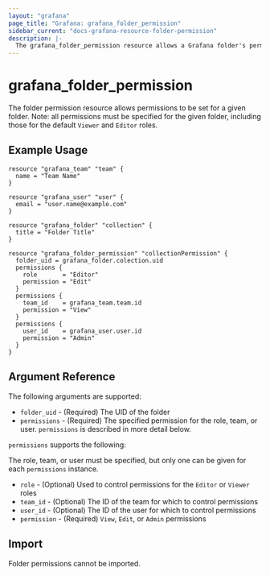 ```yaml
---
layout: "grafana"
page_title: "Grafana: grafana_folder_permission"
sidebar_current: "docs-grafana-resource-folder-permission"
description: |-
  The grafana_folder_permission resource allows a Grafana folder's permisions to be maintained
---
```


# grafana\_folder\_permission

The folder permission resource allows permissions to be set for a given folder. Note: all permissions
must be specified for the given folder, including those for the default `Viewer` and `Editor` roles.

## Example Usage

```hcl
resource "grafana_team" "team" {
  name = "Team Name"
}

resource "grafana_user" "user" {
  email = "user.name@example.com"
}

resource "grafana_folder" "collection" {
  title = "Folder Title"
}

resource "grafana_folder_permission" "collectionPermission" {
  folder_uid = grafana_folder.colection.uid
  permissions {
    role       = "Editor"
    permission = "Edit"
  }
  permissions {
    team_id    = grafana_team.team.id
    permission = "View"
  }
  permissions {
    user_id    = grafana_user.user.id
    permission = "Admin"
  }
}
```

## Argument Reference

The following arguments are supported:

* `folder_uid` - (Required) The UID of the folder
* `permissions` - (Required) The specified permission for the role, team, or user. 
                  `permissions` is described in more detail below. 

`permissions` supports the following:

The role, team, or user must be specified, but only one can be given for each 
`permissions` instance.

* `role` - (Optional) Used to control permissions for the `Editor` or `Viewer` roles
* `team_id` - (Optional) The ID of the team for which to control permissions
* `user_id` - (Optional) The ID of the user for which to control permissions
* `permission` - (Required) `View`, `Edit`, or `Admin` permissions

## Import

Folder permissions cannot be imported.
